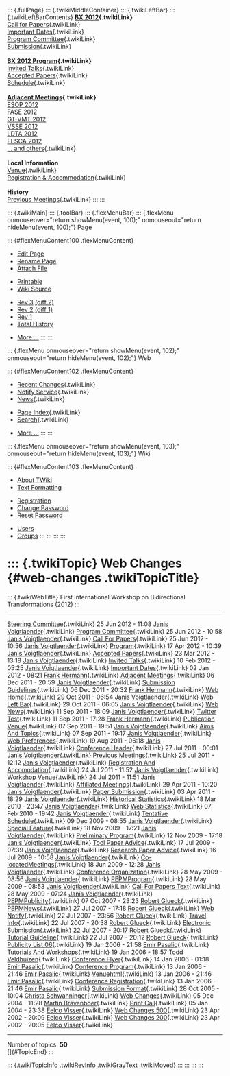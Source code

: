 ::: {.fullPage}
::: {.twikiMiddleContainer}
::: {.twikiLeftBar}
::: {.twikiLeftBarContents}
**[BX 2012](WebHome){.twikiLink}**\
[Call for Papers](CallForPapers){.twikiLink}\
[Important Dates](ImportantDates){.twikiLink}\
[Program Committee](ProgramCommittee){.twikiLink}\
[Submission](PaperSubmission){.twikiLink}\
\
**[BX 2012 Program](Program){.twikiLink}**\
[Invited Talks](InvitedTalks){.twikiLink}\
[Accepted Papers](AcceptedPapers){.twikiLink}\
[Schedule](Program){.twikiLink}\
\
**[Adjacent Meetings](AdjacentMeetings){.twikiLink}**\
[ESOP 2012](http://www2.in.tum.de/esop2012/)\
[FASE 2012](http://www.etaps.org/2012/fase)\
[GT-VMT 2012](http://www.cem.brighton.ac.uk/gt-vmt12/)\
[VSSE 2012](http://sysrun.haifa.il.ibm.com/hrl/vsse2012/)\
[LDTA 2012](http://ldta.info/)\
[FESCA 2012](http://fesca.ipd.kit.edu/fesca2012/)\
[\... and others](AdjacentMeetings){.twikiLink}\
\
**Local Information**\
[Venue](WorkshopVenue){.twikiLink}\
[Registration & Accommodation](RegistrationAndAccomodation){.twikiLink}\
\
**History**\
[Previous Meetings](PreviousMeetings){.twikiLink}
:::
:::

::: {.twikiMain}
::: {.toolBar}
::: {.flexMenuBar}
::: {.flexMenu onmouseover="return showMenu(event, 100);" onmouseout="return hideMenu(event, 100);"}
Page

::: {#flexMenuContent100 .flexMenuContent}
-   [Edit
    Page](http://www.program-transformation.org/edit/BX12/WebChanges?t=1536827503)
-   [Rename
    Page](http://www.program-transformation.org/rename/BX12/WebChanges)
-   [Attach
    File](http://www.program-transformation.org/attach/BX12/WebChanges)

<!-- -->

-   [Printable](http://www.program-transformation.org/view/BX12/WebChanges?skin=print.pattern)
-   [Wiki
    Source](http://www.program-transformation.org/view/BX12/WebChanges?skin=text&raw=on&contenttype=text/plain)

<!-- -->

-   [Rev
    3](http://www.program-transformation.org/view/BX12/WebChanges?rev=1.3)
    [(diff 2)](http://www.program-transformation.org/rdiff/BX12/WebChanges?rev1=1.3&rev2=1.2)
-   [Rev
    2](http://www.program-transformation.org/view/BX12/WebChanges?rev=1.2)
    [(diff 1)](http://www.program-transformation.org/rdiff/BX12/WebChanges?rev1=1.2&rev2=1.1)
-   [Rev
    1](http://www.program-transformation.org/view/BX12/WebChanges?rev=1.1)
-   [Total
    History](http://www.program-transformation.org/rdiff/BX12/WebChanges)

<!-- -->

-   [More
    \...](http://www.program-transformation.org/oops/BX12/WebChanges?template=oopsmore&param1=1.3&param2=1.3)
:::
:::

::: {.flexMenu onmouseover="return showMenu(event, 102);" onmouseout="return hideMenu(event, 102);"}
Web

::: {#flexMenuContent102 .flexMenuContent}
-   [Recent Changes](WebChanges){.twikiLink}
-   [Notify Service](WebNotify){.twikiLink}
-   [News](WebNews){.twikiLink}

<!-- -->

-   [Page Index](WebIndex){.twikiLink}
-   [Search](WebSearch){.twikiLink}

<!-- -->

-   [More
    \...](http://www.program-transformation.org/oops/BX12/WebChanges?template=oopsmore&param1=1.3&param2=1.3)
:::
:::

::: {.flexMenu onmouseover="return showMenu(event, 103);" onmouseout="return hideMenu(event, 103);"}
Wiki

::: {#flexMenuContent103 .flexMenuContent}
-   [About
    TWiki](http://www.program-transformation.org/view/TWiki/WebHome)
-   [Text
    Formatting](http://www.program-transformation.org/view/TWiki/TextFormattingRules)

<!-- -->

-   [Registration](http://www.program-transformation.org/view/TWiki/TWikiRegistration)
-   [Change
    Password](http://www.program-transformation.org/view/TWiki/ChangePassword)
-   [Reset
    Password](http://www.program-transformation.org/view/TWiki/ResetPassword)

<!-- -->

-   [Users](http://www.program-transformation.org/view/Main/TWikiUsers)
-   [Groups](http://www.program-transformation.org/view/Main/TWikiGroups)
:::
:::
:::
:::

::: {.twikiTopic}
Web Changes {#web-changes .twikiTopicTitle}
===========

::: {.twikiWebTitle}
First International Workshop on Bidirectional Transformations (2012)
:::

  -------------------------------------------------------------------------- --------------------- -----------------------------------------------------------------
  [Steering Committee](SteeringCommittee){.twikiLink}                        25 Jun 2012 - 11:08   [Janis Voigtlaender](../Main/JanisVoigtlaender){.twikiLink}
  [Program Committee](ProgramCommittee){.twikiLink}                          25 Jun 2012 - 10:58   [Janis Voigtlaender](../Main/JanisVoigtlaender){.twikiLink}
  [Call For Papers](CallForPapers){.twikiLink}                               25 Jun 2012 - 10:56   [Janis Voigtlaender](../Main/JanisVoigtlaender){.twikiLink}
  [Program](Program){.twikiLink}                                             17 Apr 2012 - 10:39   [Janis Voigtlaender](../Main/JanisVoigtlaender){.twikiLink}
  [Accepted Papers](AcceptedPapers){.twikiLink}                              23 Mar 2012 - 13:18   [Janis Voigtlaender](../Main/JanisVoigtlaender){.twikiLink}
  [Invited Talks](InvitedTalks){.twikiLink}                                  10 Feb 2012 - 05:25   [Janis Voigtlaender](../Main/JanisVoigtlaender){.twikiLink}
  [Important Dates](ImportantDates){.twikiLink}                              02 Jan 2012 - 08:21   [Frank Hermann](../Main/FrankHermann){.twikiLink}
  [Adjacent Meetings](AdjacentMeetings){.twikiLink}                          06 Dec 2011 - 20:59   [Janis Voigtlaender](../Main/JanisVoigtlaender){.twikiLink}
  [Submission Guidelines](SubmissionGuidelines){.twikiLink}                  06 Dec 2011 - 20:32   [Frank Hermann](../Main/FrankHermann){.twikiLink}
  [Web Home](WebHome){.twikiLink}                                            29 Oct 2011 - 06:54   [Janis Voigtlaender](../Main/JanisVoigtlaender){.twikiLink}
  [Web Left Bar](WebLeftBar){.twikiLink}                                     29 Oct 2011 - 06:05   [Janis Voigtlaender](../Main/JanisVoigtlaender){.twikiLink}
  [Web News](WebNews){.twikiLink}                                            11 Sep 2011 - 18:09   [Janis Voigtlaender](../Main/JanisVoigtlaender){.twikiLink}
  [Twitter Test](TwitterTest){.twikiLink}                                    11 Sep 2011 - 17:28   [Frank Hermann](../Main/FrankHermann){.twikiLink}
  [Publication Venue](PublicationVenue){.twikiLink}                          07 Sep 2011 - 19:51   [Janis Voigtlaender](../Main/JanisVoigtlaender){.twikiLink}
  [Aims And Topics](AimsAndTopics){.twikiLink}                               07 Sep 2011 - 19:17   [Janis Voigtlaender](../Main/JanisVoigtlaender){.twikiLink}
  [Web Preferences](WebPreferences){.twikiLink}                              19 Aug 2011 - 06:18   [Janis Voigtlaender](../Main/JanisVoigtlaender){.twikiLink}
  [Conference Header](ConferenceHeader){.twikiLink}                          27 Jul 2011 - 00:01   [Janis Voigtlaender](../Main/JanisVoigtlaender){.twikiLink}
  [Previous Meetings](PreviousMeetings){.twikiLink}                          25 Jul 2011 - 12:12   [Janis Voigtlaender](../Main/JanisVoigtlaender){.twikiLink}
  [Registration And Accomodation](RegistrationAndAccomodation){.twikiLink}   24 Jul 2011 - 11:52   [Janis Voigtlaender](../Main/JanisVoigtlaender){.twikiLink}
  [Workshop Venue](WorkshopVenue){.twikiLink}                                24 Jul 2011 - 11:51   [Janis Voigtlaender](../Main/JanisVoigtlaender){.twikiLink}
  [Affiliated Meetings](AffiliatedMeetings){.twikiLink}                      29 Apr 2011 - 10:20   [Janis Voigtlaender](../Main/JanisVoigtlaender){.twikiLink}
  [Paper Submission](PaperSubmission){.twikiLink}                            03 Apr 2011 - 18:29   [Janis Voigtlaender](../Main/JanisVoigtlaender){.twikiLink}
  [Historical Statistics](HistoricalStatistics){.twikiLink}                  18 Mar 2010 - 23:47   [Janis Voigtlaender](../Main/JanisVoigtlaender){.twikiLink}
  [Web Statistics](WebStatistics){.twikiLink}                                07 Feb 2010 - 19:42   [Janis Voigtlaender](../Main/JanisVoigtlaender){.twikiLink}
  [Tentative Schedule](TentativeSchedule){.twikiLink}                        09 Dec 2009 - 08:55   [Janis Voigtlaender](../Main/JanisVoigtlaender){.twikiLink}
  [Special Feature](SpecialFeature){.twikiLink}                              18 Nov 2009 - 17:21   [Janis Voigtlaender](../Main/JanisVoigtlaender){.twikiLink}
  [Preliminary Program](PreliminaryProgram){.twikiLink}                      12 Nov 2009 - 17:18   [Janis Voigtlaender](../Main/JanisVoigtlaender){.twikiLink}
  [Tool Paper Advice](ToolPaperAdvice){.twikiLink}                           17 Jul 2009 - 07:39   [Janis Voigtlaender](../Main/JanisVoigtlaender){.twikiLink}
  [Research Paper Advice](ResearchPaperAdvice){.twikiLink}                   16 Jul 2009 - 10:58   [Janis Voigtlaender](../Main/JanisVoigtlaender){.twikiLink}
  [Co-locatedMeetings](Co-locatedMeetings){.twikiLink}                       18 Jun 2009 - 12:28   [Janis Voigtlaender](../Main/JanisVoigtlaender){.twikiLink}
  [Conference Organization](ConferenceOrganization){.twikiLink}              28 May 2009 - 08:56   [Janis Voigtlaender](../Main/JanisVoigtlaender){.twikiLink}
  [PEPMProgram](PEPMProgram){.twikiLink}                                     28 May 2009 - 08:53   [Janis Voigtlaender](../Main/JanisVoigtlaender){.twikiLink}
  [Call For Papers Text](CallForPapersText){.twikiLink}                      28 May 2009 - 07:24   [Janis Voigtlaender](../Main/JanisVoigtlaender){.twikiLink}
  [PEPMPublicity](PEPMPublicity){.twikiLink}                                 07 Oct 2007 - 23:23   [Robert Glueck](../Main/RobertGlueck){.twikiLink}
  [PEPMNews](PEPMNews){.twikiLink}                                           27 Jul 2007 - 17:18   [Robert Glueck](../Main/RobertGlueck){.twikiLink}
  [Web Notify](WebNotify){.twikiLink}                                        22 Jul 2007 - 23:56   [Robert Glueck](../Main/RobertGlueck){.twikiLink}
  [Travel Info](TravelInfo){.twikiLink}                                      22 Jul 2007 - 20:38   [Robert Glueck](../Main/RobertGlueck){.twikiLink}
  [Electronic Submission](ElectronicSubmission){.twikiLink}                  22 Jul 2007 - 20:17   [Robert Glueck](../Main/RobertGlueck){.twikiLink}
  [Tutorial Guideline](TutorialGuideline){.twikiLink}                        22 Jul 2007 - 20:12   [Robert Glueck](../Main/RobertGlueck){.twikiLink}
  [Publicity List 06](PublicityList06){.twikiLink}                           19 Jan 2006 - 21:58   [Emir Pasalic](../Main/EmirPasalic){.twikiLink}
  [Tutorials And Workshops](TutorialsAndWorkshops){.twikiLink}               19 Jan 2006 - 18:57   [Todd Veldhuizen](../Main/ToddVeldhuizen){.twikiLink}
  [Conference Flyer](ConferenceFlyer){.twikiLink}                            14 Jan 2006 - 01:18   [Emir Pasalic](../Main/EmirPasalic){.twikiLink}
  [Conference Program](ConferenceProgram){.twikiLink}                        13 Jan 2006 - 21:46   [Emir Pasalic](../Main/EmirPasalic){.twikiLink}
  [Venuehtml](Venuehtml){.twikiLink}                                         13 Jan 2006 - 21:46   [Emir Pasalic](../Main/EmirPasalic){.twikiLink}
  [Conference Registration](ConferenceRegistration){.twikiLink}              13 Jan 2006 - 21:46   [Emir Pasalic](../Main/EmirPasalic){.twikiLink}
  [Submission Format](SubmissionFormat){.twikiLink}                          28 Oct 2005 - 10:04   [Christa Schwanninger](../Main/ChristaSchwanninger){.twikiLink}
  [Web Changes](WebChanges){.twikiLink}                                      05 Dec 2004 - 11:28   [Martin Bravenboer](../Main/MartinBravenboer){.twikiLink}
  [Print Call](PrintCall){.twikiLink}                                        05 Jan 2004 - 23:38   [Eelco Visser](../Main/EelcoVisser){.twikiLink}
  [Web Changes 500](WebChanges500){.twikiLink}                               23 Apr 2002 - 20:09   [Eelco Visser](../Main/EelcoVisser){.twikiLink}
  [Web Changes 200](WebChanges200){.twikiLink}                               23 Apr 2002 - 20:05   [Eelco Visser](../Main/EelcoVisser){.twikiLink}
  -------------------------------------------------------------------------- --------------------- -----------------------------------------------------------------

Number of topics: **50**\
[]{#TopicEnd}
:::

::: {.twikiTopicInfo .twikiRevInfo .twikiGrayText .twikiMoved}
:::
:::
:::
:::
